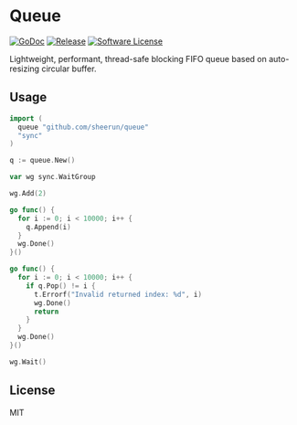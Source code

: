 # Queue

[![GoDoc](https://godoc.org/github.com/sheerun/queue?status.svg)](https://godoc.org/github.com/sheerun/queue)
[![Release](https://img.shields.io/github/release/sheerun/queue.svg)](https://github.com/sheerun/queue/releases/latest)
[![Software License](https://img.shields.io/badge/license-MIT-brightgreen.svg)](LICENSE.txt)

Lightweight, performant, thread-safe blocking FIFO queue based on auto-resizing circular buffer.

## Usage

```go
import (
  queue "github.com/sheerun/queue"
  "sync"
)

q := queue.New()

var wg sync.WaitGroup

wg.Add(2)

go func() {
  for i := 0; i < 10000; i++ {
    q.Append(i)
  }
  wg.Done()
}()

go func() {
  for i := 0; i < 10000; i++ {
    if q.Pop() != i {
      t.Errorf("Invalid returned index: %d", i)
      wg.Done()
      return
    }
  }
  wg.Done()
}()

wg.Wait()
```

## License

MIT
